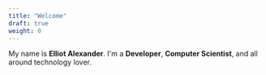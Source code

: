 ```yaml
---
title: "Welcome"
draft: true
weight: 0
---
```


My name is **Elliot Alexander**. I'm a **Developer**, **Computer Scientist**, and all around technology lover.
